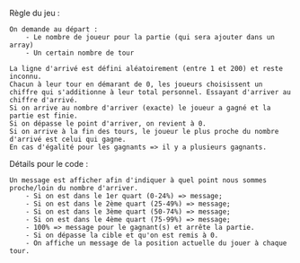 Règle du jeu :

    On demande au départ :
        - Le nombre de joueur pour la partie (qui sera ajouter dans un array)
        - Un certain nombre de tour

    La ligne d'arrivé est défini aléatoirement (entre 1 et 200) et reste inconnu.
    Chacun à leur tour en démarant de 0, les joueurs choisissent un chiffre qui s'additionne à leur total personnel. Essayant d'arriver au chiffre d'arrivé.
    Si on arrive au nombre d'arriver (exacte) le joueur a gagné et la partie est finie.
    Si on dépasse le point d'arriver, on revient à 0.
    Si on arrive à la fin des tours, le joueur le plus proche du nombre d'arrivé est celui qui gagne.
    En cas d'égalité pour les gagnants => il y a plusieurs gagnants.

Détails pour le code :

    Un message est afficher afin d'indiquer à quel point nous sommes proche/loin du nombre d'arriver.
        - Si on est dans le 1er quart (0-24%) => message;
        - Si on est dans le 2ème quart (25-49%) => message;
        - Si on est dans le 3ème quart (50-74%) => message;
        - Si on est dans le 4ème quart (75-99%) => message;
        - 100% => message pour le gagnant(s) et arrête la partie.
        - Si on dépasse la cible et qu'on est remis à 0.
        - On affiche un message de la position actuelle du jouer à chaque tour.
